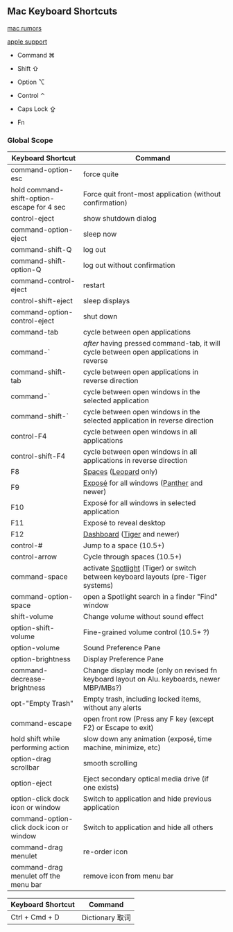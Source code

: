 ## Mac Keyboard Shortcuts

[mac rumors](http://guides.macrumors.com/Keyboard_shortcuts)

[apple support](https://support.apple.com/en-us/HT201236)

- Command ⌘
- Shift ⇧


- Option ⌥
- Control ⌃


- Caps Lock ⇪
- Fn



### Global Scope

| Keyboard Shortcut                        | Command                                  |
| ---------------------------------------- | ---------------------------------------- |
| command-option-esc                       | force quite                              |
| hold command-shift-option-escape for 4 sec | Force quit front-most application (without confirmation) |
| control-eject                            | show shutdown dialog                     |
| command-option-eject                     | sleep now                                |
| command-shift-Q                          | log out                                  |
| command-shift-option-Q                   | log out without confirmation             |
| command-control-eject                    | restart                                  |
| control-shift-eject                      | sleep displays                           |
| command-option-control-eject             | shut down                                |
| command-tab                              | cycle between open applications          |
| command-`                                | *after* having pressed command-tab, it will cycle between open applications in reverse |
| command-shift-tab                        | cycle between open applications in reverse direction |
| command-`                                | cycle between open windows in the selected application |
| command-shift-`                          | cycle between open windows in the selected application in reverse direction |
| control-F4                               | cycle between open windows in all applications |
| control-shift-F4                         | cycle between open windows in all applications in reverse direction |
| F8                                       | [Spaces](http://guides.macrumors.com/Spaces) ([Leopard](http://guides.macrumors.com/Leopard) only) |
| F9                                       | [Exposé](http://guides.macrumors.com/Expos%C3%A9) for all windows ([Panther](http://guides.macrumors.com/Panther) and newer) |
| F10                                      | Exposé for all windows in selected application |
| F11                                      | Exposé to reveal desktop                 |
| F12                                      | [Dashboard](http://guides.macrumors.com/Dashboard) ([Tiger](http://guides.macrumors.com/Tiger) and newer) |
| control-#                                | Jump to a space (10.5+)                  |
| control-arrow                            | Cycle through spaces (10.5+)             |
| command-space                            | activate [Spotlight](http://guides.macrumors.com/Spotlight) (Tiger) or switch between keyboard layouts (pre-Tiger systems) |
| command-option-space                     | open a Spotlight search in a finder "Find" window |
| shift-volume                             | Change volume without sound effect       |
| option-shift-volume                      | Fine-grained volume control (10.5+ ?)    |
| option-volume                            | Sound Preference Pane                    |
| option-brightness                        | Display Preference Pane                  |
| command-decrease-brightness              | Change display mode (only on revised fn keyboard layout on Alu. keyboards, newer MBP/MBs?) |
| opt-"Empty Trash"                        | Empty trash, including locked items, without any alerts |
| command-escape                           | open front row (Press any F key (except F2) or Escape to exit) |
| hold shift while performing action       | slow down any animation (exposé, time machine, minimize, etc) |
| option-drag scrollbar                    | smooth scrolling                         |
| option-eject                             | Eject secondary optical media drive (if one exists) |
| option-click dock icon or window         | Switch to application and hide previous application |
| command-option-click dock icon or window | Switch to application and hide all others |
| command-drag menulet                     | re-order icon                            |
| command-drag menulet off the menu bar    | remove icon from menu bar                |



| Keyboard Shortcut | Command       |
| ----------------- | ------------- |
| Ctrl + Cmd + D    | Dictionary 取词 |

